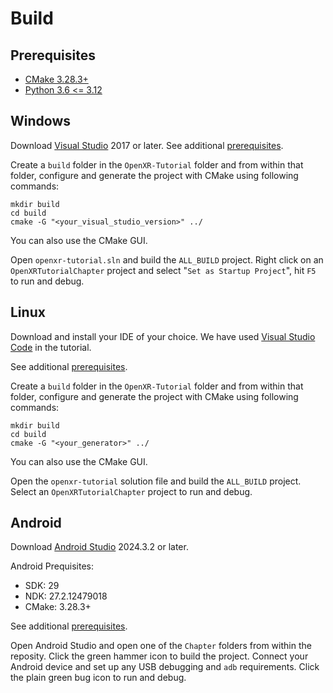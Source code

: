 # Build

## Prerequisites
* [CMake 3.28.3+](https://cmake.org/download/)
* [Python 3.6 <= 3.12](https://www.python.org/downloads/)

## Windows

Download [Visual Studio](https://visualstudio.microsoft.com/downloads/) 2017 or later. See additional [prerequisites](#Prerequisites).

Create a `build` folder in the `OpenXR-Tutorial` folder and from within that folder, configure and generate the project with CMake using following commands:

```
mkdir build
cd build
cmake -G "<your_visual_studio_version>" ../
```

You can also use the CMake GUI.

Open `openxr-tutorial.sln` and build the `ALL_BUILD` project. Right click on an `OpenXRTutorialChapter` project and select "`Set as Startup Project`", hit `F5` to run and debug.

## Linux

Download and install your IDE of your choice. We have used [Visual Studio Code](https://code.visualstudio.com/download) in the tutorial.

See additional [prerequisites](#Prerequisites).

Create a `build` folder in the `OpenXR-Tutorial` folder and from within that folder, configure and generate the project with CMake using following commands:

```
mkdir build
cd build
cmake -G "<your_generator>" ../
```

You can also use the CMake GUI.

Open the `openxr-tutorial` solution file and build the `ALL_BUILD` project. Select an `OpenXRTutorialChapter` project to run and debug.

## Android

Download [Android Studio](https://developer.android.com/studio) 2024.3.2 or later.

Android Prequisites:
* SDK: 29
* NDK: 27.2.12479018
* CMake: 3.28.3+

See additional [prerequisites](#Prerequisites).

Open Android Studio and open one of the `Chapter` folders from within the reposity. Click the green hammer icon to build the project. Connect your Android device and set up any USB debugging and `adb` requirements. Click the plain green bug icon to run and debug.
